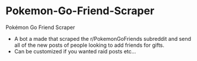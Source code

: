 # Pokemon-Go-Friend-Scraper
Pokémon Go Friend Scraper

- A bot a made that scraped the r/PokemonGoFriends subreddit and send all of the new posts of people looking to add friends for gifts.
- Can be customized if you wanted raid posts etc...

